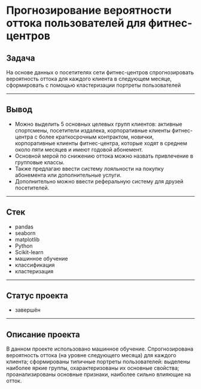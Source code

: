 # Прогнозирование вероятности оттока пользователей для фитнес-центров

## Задача
На основе данных о посетителях сети фитнес-центров спрогнозировать вероятность оттока для каждого клиента в следующем месяце, сформировать с помощью кластеризации портреты пользователей
***

## Вывод
* Можно выделить 5 основных целевых групп клиентов: активные спортсмены, посетители издалека, корпоративные клиенты фитнес-центра с более краткосрочным контрактом, новички, корпоративные клиенты фитнес-центра, которые ходят в среднем около пяти месяцев и имеют годовой абонемент.
* Основной мерой по снижению оттока можно назвать привлечение в групповые классы. 
* Также предлагаю ввести систему лояльности на покупку абонемента или дополнительные услуги. 
* Дополнительно можно ввести реферальную систему для друзей посетителей. 

***

## Стек
* pandas
* seaborn 
* matplotlib
* Python
* Scikit-learn
* машинное обучение
* классификация
* кластеризация


***

## Статус проекта
* завершён

***
## Описание проекта
В данном проекте использовано машинное обучение. Спрогнозирована вероятность оттока (на уровне следующего месяца) для каждого клиента; сформированы типичные портреты пользователей: выделены наиболее яркие группы, охарактеризованы их основные свойства; проанализированы основные признаки, наиболее сильно влияющие на отток.

